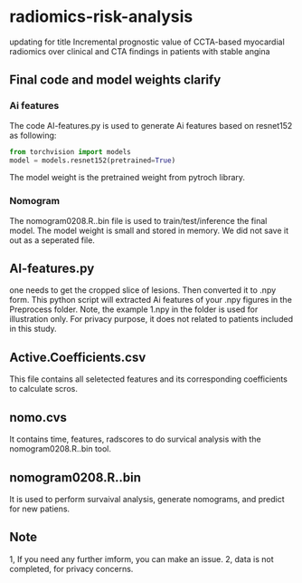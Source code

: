 # radiomics-risk-analysis
updating for title Incremental prognostic value of CCTA-based myocardial radiomics over clinical and CTA findings in patients with stable angina

## Final code and model weights clarify
### Ai features
The code AI-features.py is used to generate Ai features based on resnet152 as following:
```python
from torchvision import models
model = models.resnet152(pretrained=True)
```
The model weight is the pretrained weight from pytroch library.
### Nomogram
The nomogram0208.R..bin file is used to train/test/inference the final model. The model weight is small and stored in memory. We did not save it out as a seperated file.



## AI-features.py
one needs to get the cropped slice of lesions. Then converted it to .npy form. This python script will extracted Ai features of your .npy figures in the Preprocess folder. Note, the example 1.npy in the folder is used for illustration only. For privacy purpose, it does not related to patients included in this study. 

## Active.Coefficients.csv
This file contains all seletected features and its corresponding coefficients to calculate scros.

## nomo.cvs
It contains time, features, radscores to do survical analysis with the nomogram0208.R..bin tool.

## nomogram0208.R..bin
It is used to perform survaival analysis, generate nomograms, and predict for new patiens. 

## Note
1, If you need any further imform, you can make an issue.
2, data is not completed, for privacy concerns. 
